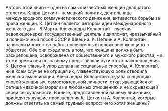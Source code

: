 <!--2024-01-21 22:33:46-->
Авторы этой книги – одни из самых известных женщин двадцатого столетия. Клара Цеткин – немецкий политик, деятельница международного коммунистического движения, активистка борьбы за права женщин. К. Цеткин является автором идеи Международного женского дня – 8 Марта. Александра Коллонтай – русская революционерка, государственный деятель и дипломат, чрезвычайный и полномочный посол СССР в Швеции.
К. Цеткин и А. Коллонтай написали множество работ, посвященных положению женщины в обществе. Обе они сходились в том, что женщина должна быть раскрепощена, освобождена от общественного и мужского рабства, – в то же время они по-разному представляли пути этого раскрепощения. К. Цеткин главный упор делала на социальные способы, А. Коллонтай, ни в коем случае не отрицая их, главенствующую роль отводила женской эмансипации. Александра Коллонтай создала концепцию «новой женщины», самостоятельной личности, отказывающейся от фетиша «двойной морали» в любовных отношениях и не скрывающей своей сексуальности.
В книге, представленной вашему вниманию, приводятся лучшие произведения К. Цеткин и А. Коллонтай, которые должны ответить на самый трудный вопрос: чего хотят женщины?